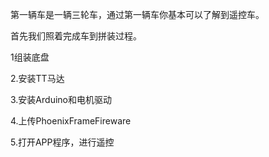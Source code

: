 第一辆车是一辆三轮车，通过第一辆车你基本可以了解到遥控车。

首先我们照着完成车到拼装过程。

1组装底盘

2.安装TT马达

3.安装Arduino和电机驱动

4.上传PhoenixFrameFireware

5.打开APP程序，进行遥控

